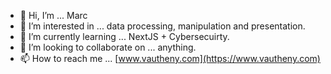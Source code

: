 - 👋 Hi, I’m ... Marc
- 👀 I’m interested in ... data processing, manipulation and presentation.
- 🌱 I’m currently learning ... NextJS + Cybersecuirty.
- 💞️ I’m looking to collaborate on ... anything.
- 📫 How to reach me ... [www.vautheny.com](https://www.vautheny.com)

<!---
lazy-herm/lazy-herm is a ✨ special ✨ repository because its `README.md` (this file) appears on your GitHub profile.
You can click the Preview link to take a look at your changes.
--->
